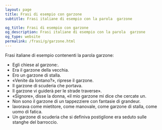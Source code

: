 ```yaml
---
layout: page
title: Frasi di esempio con garzone 
subtitle: Frasi italiane di esempio con la parola  garzone

og_title: Frasi di esempio con garzone 
og_description: Frasi italiane di esempio con la parola  garzone
og_type: website
permalink: /frasi/g/garzone.html
---
```


Frasi italiane di esempio contenenti la parola garzone:


- Egli chiese al garzone:.
- Era il garzone della vecchia.
- Ero un garzone di stalla.
- «Venite da lontano?», riprese il garzone.
- Il garzone di scuderia che portava.
- Il garzone vi guiderà per le strade traverse».
- «Signore», disse la donna, «il mio garzone mi dice che cercate un.
- Non sono il garzone di un tappezziere con fantasie di grandeur.
- lavorava come mietitore, come manovale, come garzone di stalla, come uomo di fatica.
- Un garzone di scuderia che si definiva postiglione era seduto sulle stanghe del barroccio.
